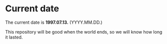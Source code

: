 # Current date

The current date is **1997.07.13.** (YYYY.MM.DD.)

This repository will be good when the world ends, so we will know how long it lasted.